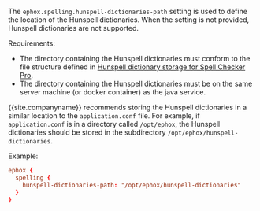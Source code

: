 The `ephox.spelling.hunspell-dictionaries-path` setting is used to define the location of the Hunspell dictionaries. When the setting is not provided, Hunspell dictionaries are not supported.

Requirements:

- The directory containing the Hunspell dictionaries must conform to the file structure defined in [Hunspell dictionary storage for Spell Checker Pro]({{site.baseurl}}/enterprise/server/self-hosting-hunspell/#hunspelldictionarystorageforspellcheckerpro).
- The directory containing the Hunspell dictionaries must be on the same server machine (or docker container) as the java service.

{{site.companyname}} recommends storing the Hunspell dictionaries in a similar location to the `application.conf` file. For example, if `application.conf` is in a directory called `/opt/ephox`, the Hunspell dictionaries should be stored in the subdirectory `/opt/ephox/hunspell-dictionaries`.

Example:

```conf
ephox {
  spelling {
    hunspell-dictionaries-path: "/opt/ephox/hunspell-dictionaries"
  }
}
```